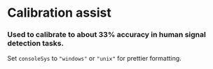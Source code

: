 # Calibration assist
### Used to calibrate to about 33% accuracy in human signal detection tasks.

Set `consoleSys` to `"windows"` or `"unix"` for prettier formatting.